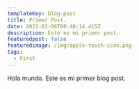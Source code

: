 ```yaml
---
templateKey: blog-post
title: Primer Post.
date: 2021-01-06T00:40:14.415Z
description: Este es mi primer post.
featuredpost: false
featuredimage: /img/apple-touch-icon.png
tags:
  - First
---
```

Hola mundo. Este es mi primer blog post.